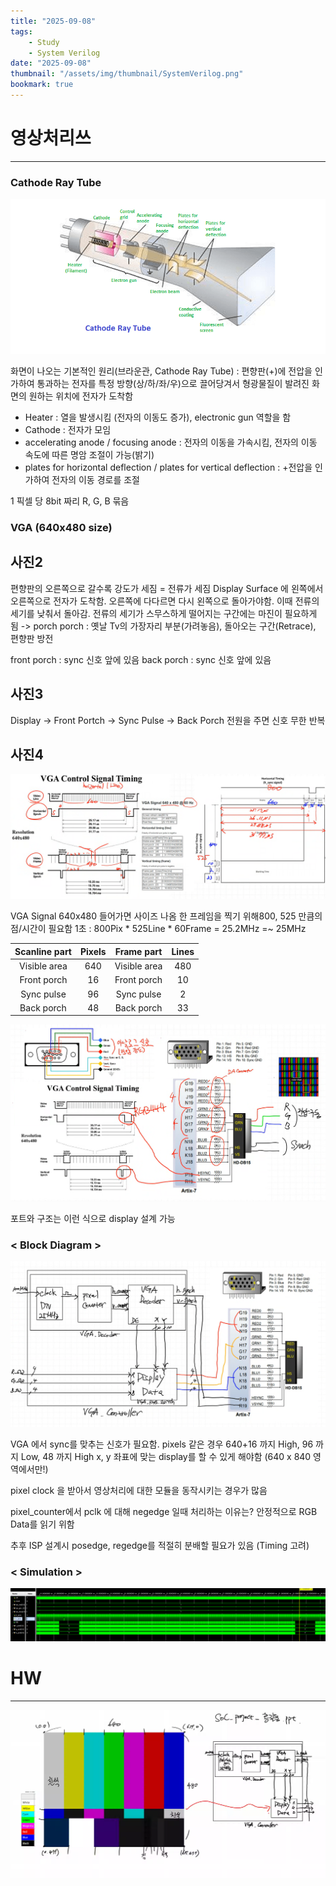 ```yaml
---
title: "2025-09-08"
tags:
    - Study
    - System Verilog
date: "2025-09-08"
thumbnail: "/assets/img/thumbnail/SystemVerilog.png"
bookmark: true
---
```


# 영상처리쓰
---
### Cathode Ray Tube
![alt text](../../assets/img/final/250908/1.png)

화면이 나오는 기본적인 원리(브라운관, Cathode Ray Tube) : 편향판(+)에 전압을 인가하여 통과하는 전자를 특정 방향(상/하/좌/우)으로 끌어당겨서 형광물질이 발려진 화면의 원하는 위치에 전자가 도착함

- Heater : 열을 발생시킴 (전자의 이동도 증가), electronic gun 역할을 함
- Cathode : 전자가 모임
- accelerating anode / focusing anode : 전자의 이동을 가속시킴, 전자의 이동 속도에 따른 명암 조절이 가능(밝기)
- plates for horizontal deflection / plates for vertical deflection : +전압을 인가하여 전자의 이동 경로를 조절

1 픽셀 당 8bit 짜리 R, G, B 묶음

### VGA (640x480 size)
## 사진2

편향판의 오른쪽으로 갈수록 강도가 세짐 = 전류가 세짐
Display Surface 에 왼쪽에서 오른쪽으로 전자가 도착함. 오른쪽에 다다르면 다시 왼쪽으로 돌아가야함. 이때 전류의 세기를 낮춰서 돌아감. 전류의 세기가 스무스하게 떨어지는 구간에는 마진이 필요하게 됨 -> porch
porch : 옛날 Tv의 가장자리 부분(가려놓음), 돌아오는 구간(Retrace), 편향판 방전

front porch : sync 신호 앞에 있음
back porch : sync 신호 앞에 있음

## 사진3
Display -> Front Portch -> Sync Pulse -> Back Porch 전원을 주면 신호 무한 반복

## 사진4

![alt text](../../assets/img/final/250908/5.png)

VGA Signal 640x480 들어가면 사이즈 나옴
한 프레임을 찍기 위해800, 525 만큼의 점/시간이 필요함
1초 : 800Pix * 525Line * 60Frame = 25.2MHz =~ 25MHz

| Scanline part | Pixels | Frame part | Lines |
| :--: | :--: | :--: | :--: |
| Visible area | 640 | Visible area | 480 |
| Front porch | 16 | Front porch | 10 |
| Sync pulse | 96 | Sync pulse | 2 |
| Back porch | 48 | Back porch | 33 |

![alt text](../../assets/img/final/250908/6.png)

포트와 구조는 이런 식으로 display 설계 가능

### < Block Diagram >
![alt text](../../assets/img/final/250908/7.png)

VGA 에서 sync를 맞추는 신호가 필요함. pixels 같은 경우 640+16 까지 High, 96 까지 Low, 48 까지 High
x, y 좌표에 맞는 display를 할 수 있게 해야함 (640 x 840 영역에서만!)

pixel clock 을 받아서 영상처리에 대한 모듈을 동작시키는 경우가 많음

pixel_counter에서 pclk 에 대해 negedge 일때 처리하는 이유는? 안정적으로 RGB Data를 읽기 위함

추후 ISP 설계시 posedge, regedge를 적절히 분배할 필요가 있음 (Timing 고려)

### < Simulation >
![alt text](../../assets/img/final/250908/8.png)

# HW
---
![alt text](../../assets/img/final/250908/9.png)